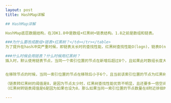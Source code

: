 ```yaml
---
layout: post
title: HashMap详解

## HashMap详解

HashMap底层数据结构，在JDK1.8中是数组+红黑树+链表结构。1.8之前是数组和链表。

###为什么要改成数组+链表+红黑树？</td></tr></table>
为了提升在hash冲突严重时候，即链表太长时的查找性能，红黑树查找性能O(logn)，链表O(n)。

###什么时候会用链表？什么时候用红黑树？
插入时，默认使用链表节点，当同一个索引位置的节点在新增后超过8个，且如果此时数组长度大于64，会触发链表节点转红黑树节点；如果数组长度没有超过64，会进行扩容。


在移除节点的时候，当同一索引位置的节点在移除后小于6个，且当前该索引位置的节点为红黑树节点，那么会从红黑树转链表。

（链表转红黑树的阈值是8，是因为节点太少时，红黑树查找性能优势不明显，且还要多一倍空间，不划算。）
（红黑树转链表阈值是6是因为如果也设为8，那么如果当同一索引位置的节点数量在8附近徘徊时，会导致红黑树链表转换频繁，造成性能损耗）

---
```







